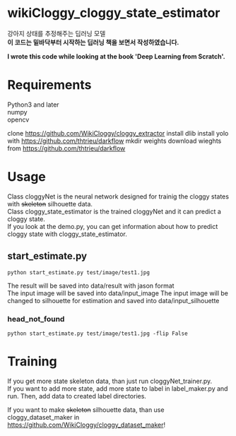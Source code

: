 # wikiCloggy_cloggy_state_estimator
강아지 상태를 추정해주는 딥러닝 모델  
**이 코드는 밑바닥부터 시작하는 딥러닝 책을 보면서 작성하였습니다.**

**I wrote this code while looking at the book 'Deep Learning from Scratch'.**
# Requirements
Python3 and later  
numpy  
opencv

clone https://github.com/WikiCloggy/cloggy_extractor
install dlib
install yolo with https://github.com/thtrieu/darkflow
mkdir weights
download wieghts from https://github.com/thtrieu/darkflow

# Usage
Class cloggyNet is the neural network designed for trainig the cloggy states with ~~skeleton~~ silhouette data.  
Class cloggy_state_estimator is the trained cloggyNet and it can predict a cloggy state.  
If you look at the demo.py, you can get information about how to predict cloggy state with cloggy_state_estimator.

## start_estimate.py
~~~
python start_estimate.py test/image/test1.jpg
~~~
The result will be saved into data/result with jason format  
The input image will be saved into data/input_image
The input image will be changed to silhouette for estimation and saved into data/input_silhouette  
### head_not_found
~~~
python start_estimate.py test/image/test1.jpg -flip False
~~~

# Training
If you get more state skeleton data, than just run cloggyNet_trainer.py.  
If you want to add more state, add more state to label in label_maker.py and run. Then, add data to created label directories.

If you want to make ~~skeleton~~ silhouette data, than use cloggy_dataset_maker in <https://github.com/WikiCloggy/cloggy_dataset_maker>!
